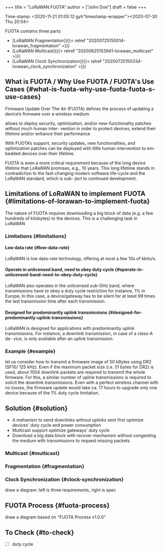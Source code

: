 +++
title = "LoRaWAN FUOTA"
author = ["John Doe"]
draft = false
+++

Time-stamp: <2020-11-21 01:05:12 gyh"timestamp-wrapper"><span class="timestamp">&lt;2020-07-30 Thu 20:54&gt;</span></span>

FUOTA contains three parts

-   [LoRaWAN Fragmentation]({{< relref "20200725150014-lorawan_fragmentation" >}})
-   [LoRaWAN Multicast]({{< relref "20200625153941-lorawan_multicast" >}})
-   [LoRaWAN Clock Synchronization]({{< relref "20200725150334-lorawan_clock_synchronization" >}})


## What is FUOTA / Why Use FUOTA / FUOTA's Use Cases {#what-is-fuota-why-use-fuota-fuota-s-use-cases}

Firmware Update Over The Air (FUOTA) defines the process of updating a device’s firmware over a wireless medium.

allows to deploy security, optimization, and/or new-functionality patches without much human inter- vention in order to protect devices, extend their lifetime and/or enhance their performance

With FUOTA’s support, security updates, new functionalities, and optimization patches can be deployed with little human intervention to em- bedded devices over their lifetime.

FUOTA is even a more critical requirement because of the long device lifetime that LoRaWAN promises, e.g., 10 years.
This long lifetime stands in contradiction to the fast-changing modern software life-cycle and the LoRaWAN standard, which is sub- ject to continued development.


## Limitations of LoRaWAN to implement FUOTA {#limitations-of-lorawan-to-implement-fuota}

The nature of FUOTA requires downloading a big block of data (e.g. a few hundreds of kilobytes) to the devices. This is a challenging task in LoRaWAN


### Limitations {#limitations}


#### Low data rate {#low-data-rate}

LoRaWAN is low data-rate technology, offering at most a few 10s of kbits/s.


#### Operate in unlicensed band, need to obey duty cycle {#operate-in-unlicensed-band-need-to-obey-duty-cycle}

LoRaWAN also operates in the unlicensed sub-GHz band, where transmissions have to obey a duty cycle restriction
for instance, 1% in Europe, In this case, a device/gateway has to be silent for at least 99 times the last transmission time after each transmission.


#### Designed for predominantly uplink transmissions {#designed-for-predominantly-uplink-transmissions}

LoRaWAN is designed for applications with predominantly uplink transmissions. For instance, a downlink transmission, in case of a class-A de- vice, is only available after an uplink transmission.


### Example {#example}

let us consider how to transmit a firmware image of 50 kBytes using DR2 (SF10/ 125 kHz). Even if the maximum packet size (i.e. 51 bytes for DR2) is used, about 1004 downlink packets are required to transmit the whole firmware. For this, a similar number of uplink transmissions is required to solicit the downlink transmissions. Even with a perfect wireless channel with no losses, the firmware update would take ca. 17 hours to upgrade only one device because of the 1% duty cycle limitation.


## Solution {#solution}

-   A mehanism to send downlinks without uplinks sent first
    optimize  devices' duty cycle and power consumption
-   Multicast support
    optimize gateways' duty cycle
-   Download a big data block with recover mechanism
    without congesting the medium with transmissions to request missing packets


### Multicast {#multicast}


### Fragmentation {#fragmentation}


### Clock Synchronization {#clock-synchronization}

draw a diagram: left is three requirements, right is spec


## FUOTA Process {#fuota-process}

draw a diagram based on "FUOTA Process v1.0.0"


## To Check {#to-check}

-   [ ] duty cycle

